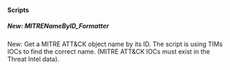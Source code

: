 
#### Scripts

##### New: MITRENameByID_Formatter
New: Get a MITRE ATT&CK object name by its ID. The script is using TIMs IOCs to find the correct name. (MITRE ATT&CK IOCs must exist in the Threat Intel data).
